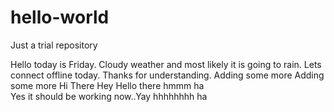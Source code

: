 # hello-world
Just a trial repository

Hello today is Friday. Cloudy weather and most likely it is going to rain.
Lets connect offline today.
Thanks for understanding.
Adding some more
Adding some more
Hi There
Hey
Hello there
hmmm
ha  
Yes it should be working now..Yay
hhhhhhhh
ha
